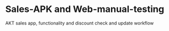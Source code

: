 # Sales-APK and Web-manual-testing
AKT sales app, functionality and discount check and update workflow 
